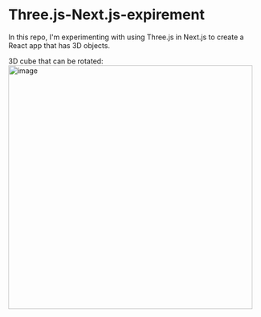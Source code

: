 # Three.js-Next.js-expirement
In this repo, I'm experimenting with using Three.js in Next.js to create a React app that has 3D objects.

3D cube that can be rotated:
<img width="486" alt="image" src="https://github.com/Vivian-Lopez/Three.js-Next.js-Experiment/assets/87879238/c65a1724-299f-4a7a-a55e-7c4c672fb736">
